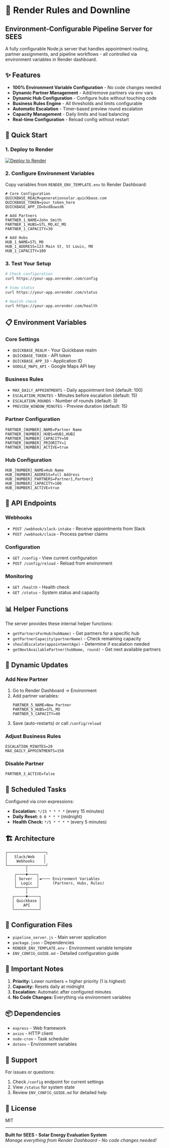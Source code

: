# 🚀 Render Rules and Downline

## Environment-Configurable Pipeline Server for SEES

A fully configurable Node.js server that handles appointment routing, partner assignments, and pipeline workflows - all controlled via environment variables in Render dashboard.

## ✨ Features

- **100% Environment Variable Configuration** - No code changes needed
- **Dynamic Partner Management** - Add/remove partners via env vars
- **Dynamic Hub Configuration** - Configure hubs without touching code
- **Business Rules Engine** - All thresholds and limits configurable
- **Automatic Escalation** - Timer-based preview round escalation
- **Capacity Management** - Daily limits and load balancing
- **Real-time Configuration** - Reload config without restart

## 🎯 Quick Start

### 1. Deploy to Render

[![Deploy to Render](https://render.com/images/deploy-to-render-button.svg)](https://render.com/deploy)

### 2. Configure Environment Variables

Copy variables from `RENDER_ENV_TEMPLATE.env` to Render Dashboard:

```env
# Core Configuration
QUICKBASE_REALM=generationsolar.quickbase.com
QUICKBASE_TOKEN=your_token_here
QUICKBASE_APP_ID=bvd8uwsd6

# Add Partners
PARTNER_1_NAME=John Smith
PARTNER_1_HUBS=STL_MO,KC_MO
PARTNER_1_CAPACITY=30

# Add Hubs
HUB_1_NAME=STL_MO
HUB_1_ADDRESS=123 Main St, St Louis, MO
HUB_1_CAPACITY=100
```

### 3. Test Your Setup

```bash
# Check configuration
curl https://your-app.onrender.com/config

# View status
curl https://your-app.onrender.com/status

# Health check
curl https://your-app.onrender.com/health
```

## 📋 Environment Variables

### Core Settings
- `QUICKBASE_REALM` - Your Quickbase realm
- `QUICKBASE_TOKEN` - API token
- `QUICKBASE_APP_ID` - Application ID
- `GOOGLE_MAPS_API` - Google Maps API key

### Business Rules
- `MAX_DAILY_APPOINTMENTS` - Daily appointment limit (default: 100)
- `ESCALATION_MINUTES` - Minutes before escalation (default: 15)
- `ESCALATION_ROUNDS` - Number of rounds (default: 3)
- `PREVIEW_WINDOW_MINUTES` - Preview duration (default: 15)

### Partner Configuration
```env
PARTNER_[NUMBER]_NAME=Partner Name
PARTNER_[NUMBER]_HUBS=HUB1,HUB2
PARTNER_[NUMBER]_CAPACITY=50
PARTNER_[NUMBER]_PRIORITY=1
PARTNER_[NUMBER]_ACTIVE=true
```

### Hub Configuration
```env
HUB_[NUMBER]_NAME=Hub Name
HUB_[NUMBER]_ADDRESS=Full Address
HUB_[NUMBER]_PARTNERS=Partner1,Partner2
HUB_[NUMBER]_CAPACITY=100
HUB_[NUMBER]_ACTIVE=true
```

## 🔧 API Endpoints

### Webhooks
- `POST /webhook/slack-intake` - Receive appointments from Slack
- `POST /webhook/claim` - Process partner claims

### Configuration
- `GET /config` - View current configuration
- `POST /config/reload` - Reload from environment

### Monitoring
- `GET /health` - Health check
- `GET /status` - System status and capacity

## 📊 Helper Functions

The server provides these internal helper functions:

- `getPartnersForHub(hubName)` - Get partners for a specific hub
- `getPartnerCapacity(partnerName)` - Check remaining capacity
- `shouldEscalate(appointmentAge)` - Determine if escalation needed
- `getNextAvailablePartner(hubName, round)` - Get next available partners

## 🔄 Dynamic Updates

### Add New Partner
1. Go to Render Dashboard → Environment
2. Add partner variables:
   ```
   PARTNER_5_NAME=New Partner
   PARTNER_5_HUBS=STL_MO
   PARTNER_5_CAPACITY=40
   ```
3. Save (auto-restarts) or call `/config/reload`

### Adjust Business Rules
```env
ESCALATION_MINUTES=20
MAX_DAILY_APPOINTMENTS=150
```

### Disable Partner
```env
PARTNER_3_ACTIVE=false
```

## 📅 Scheduled Tasks

Configured via cron expressions:

- **Escalation:** `*/15 * * * *` (every 15 minutes)
- **Daily Reset:** `0 0 * * *` (midnight)
- **Health Check:** `*/5 * * * *` (every 5 minutes)

## 🏗️ Architecture

```
┌─────────────────┐
│   Slack/Web    │
│    Webhooks    │
└────────┬────────┘
         │
    ┌────▼────┐
    │ Server  │◄──── Environment Variables
    │  Logic  │      (Partners, Hubs, Rules)
    └────┬────┘
         │
   ┌─────▼─────┐
   │ Quickbase │
   │    API    │
   └───────────┘
```

## 📝 Configuration Files

- `pipeline_server.js` - Main server application
- `package.json` - Dependencies
- `RENDER_ENV_TEMPLATE.env` - Environment variable template
- `ENV_CONFIG_GUIDE.md` - Detailed configuration guide

## 🚨 Important Notes

1. **Priority:** Lower numbers = higher priority (1 is highest)
2. **Capacity:** Resets daily at midnight
3. **Escalation:** Automatic after configured minutes
4. **No Code Changes:** Everything via environment variables

## 📦 Dependencies

- `express` - Web framework
- `axios` - HTTP client
- `node-cron` - Task scheduler
- `dotenv` - Environment variables

## 🤝 Support

For issues or questions:
1. Check `/config` endpoint for current settings
2. View `/status` for system state
3. Review `ENV_CONFIG_GUIDE.md` for detailed help

## 📄 License

MIT

---

**Built for SEES - Solar Energy Evaluation System**  
*Manage everything from Render Dashboard - No code changes needed!*